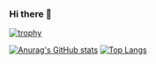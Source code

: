 ### Hi there 👋

[![trophy](https://github-profile-trophy.vercel.app/?username=filippopelloia&theme=tokyonight&column=7)](https://github.com/ryo-ma/github-profile-trophy)

[![Anurag's GitHub stats](https://github-readme-stats.vercel.app/api?username=filippopelloia&theme=tokyonight)](https://github.com/anuraghazra/github-readme-stats)
[![Top Langs](https://github-readme-stats.vercel.app/api/top-langs/?username=filippopelloia&layout=donut&theme=tokyonight)](https://github.com/anuraghazra/github-readme-stats)

<!--
**filippopelloia/filippopelloia** is a ✨ _special_ ✨ repository because its `README.md` (this file) appears on your GitHub profile.

Here are some ideas to get you started:

- 🔭 I’m currently working on ...
- 🌱 I’m currently learning ...
- 👯 I’m looking to collaborate on ...
- 🤔 I’m looking for help with ...
- 💬 Ask me about ...
- 📫 How to reach me: ...
- 😄 Pronouns: ...
- ⚡ Fun fact: ...
-->
